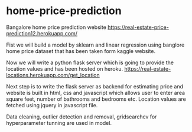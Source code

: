 # home-price-prediction

Bangalore home price prediction website https://real-estate-price-prediction12.herokuapp.com/

Fist we will build a model by sklearn and linear regression using banglore home price dataset that has been taken form kaggle website. 

Now we will write a python flask server which is going to provide the location values and has been hosted on heroku.
https://real-estate-locations.herokuapp.com/get_location

Next step is to write the flask server as backend for estimating price and website is built in html, css and javascript which allows user to enter area square feet, number of bathrooms and bedrooms etc. Location values are fetched using jquery in javascript file.

Data cleaning, outlier detection and removal, gridsearchcv for hyperparameter tunning are used in model.
